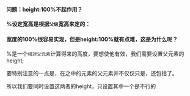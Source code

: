 #### 问题：height:100%不起作用？

**%设定宽高是根据`父级`宽高来定的：**



#### 宽度的100%很容易实现，但是height:100%就有点难，这是为什么呢？

%是一个`相对父元素`计算得来的高度，要想使他有效，我们需要设置父元素的height;

要特别注意的一点是，在之中的元素的父元素并不仅仅只是，还包括了。

所以我们要同时设置这两者的height，只设置其中一个是不行的

